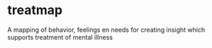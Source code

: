 treatmap
========

A mapping of behavior, feelings en needs for creating insight which supports treatment of mental illness
